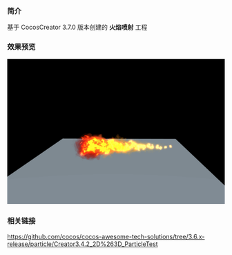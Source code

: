 ### 简介
基于 CocosCreator 3.7.0 版本创建的 **火焰喷射** 工程

### 效果预览
![image](../../../gif/202211/2022112202.gif)

### 相关链接
https://github.com/cocos/cocos-awesome-tech-solutions/tree/3.6.x-release/particle/Creator3.4.2_2D%263D_ParticleTest